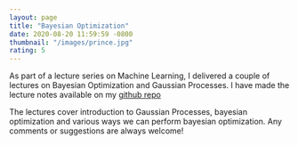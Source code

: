 ```yaml
---
layout: page
title: "Bayesian Optimization"
date: 2020-08-20 11:59:59 -0800
thumbnail: "/images/prince.jpg"
rating: 5
---
```



As part of a lecture series on Machine Learning, I delivered a couple of lectures on Bayesian Optimization and Gaussian Processes. 
I have made the lecture notes available on my [github repo](https://github.com/hitarth64/bayesian_optimization_A3MD_talk)

The lectures cover introduction to Gaussian Processes, bayesian optimization and various ways we can perform bayesian optimization. 
Any comments or suggestions are always welcome!
